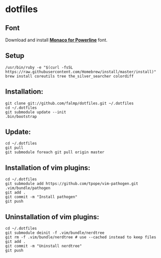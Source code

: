 # dotfiles

## Font

Download and install **[Monaco for Powerline](https://gist.github.com/baopham/1838072#file-monaco-for-powerline-otf)** font.

## Setup

```
/usr/bin/ruby -e "$(curl -fsSL https://raw.githubusercontent.com/Homebrew/install/master/install)"
brew install coreutils tree the_silver_searcher colordiff
```

## Installation:

```
git clone git://github.com/falmp/dotfiles.git ~/.dotfiles
cd ~/.dotfiles
git submodule update --init
.bin/bootstrap
```

## Update:

```
cd ~/.dotfiles
git pull
git submodule foreach git pull origin master
```

## Installation of vim plugins:

```
cd ~/.dotfiles
git submodule add https://github.com/tpope/vim-pathogen.git .vim/bundle/pathogen
git add .
git commit -m "Install pathogen"
git push
```

## Uninstallation of vim plugins:

```
cd ~/.dotfiles
git submodule deinit -f .vim/bundle/nerdtree
git rm -f .vim/bundle/nerdtree # use --cached instead to keep files
git add .
git commit -m "Uninstall nerdtree"
git push
```
